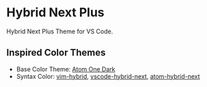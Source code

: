 # Hybrid Next Plus

Hybrid Next Plus Theme for VS Code.

## Inspired Color Themes

- Base Color Theme: [Atom One Dark](https://atom.io/themes/one-dark-ui) 
- Syntax Color: [vim-hybrid](https://github.com/w0ng/vim-hybrid), [vscode-hybrid-next](https://github.com/wyze/vscode-hybrid-next/), [atom-hybrid-next](https://github.com/kaicataldo/hybrid-next-syntax)
